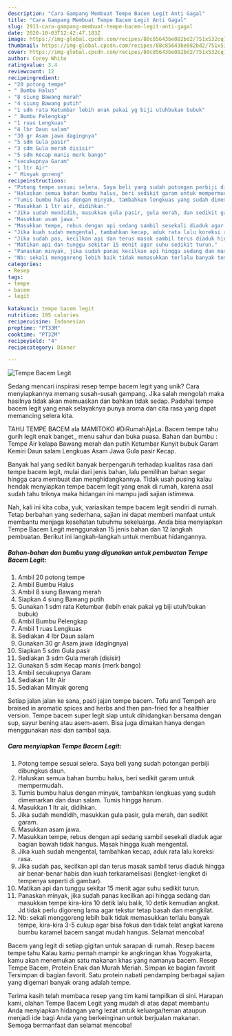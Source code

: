 ```yaml
---
description: "Cara Gampang Membuat Tempe Bacem Legit Anti Gagal"
title: "Cara Gampang Membuat Tempe Bacem Legit Anti Gagal"
slug: 2911-cara-gampang-membuat-tempe-bacem-legit-anti-gagal
date: 2020-10-03T12:42:47.183Z
image: https://img-global.cpcdn.com/recipes/88c85643be082bd2/751x532cq70/tempe-bacem-legit-foto-resep-utama.jpg
thumbnail: https://img-global.cpcdn.com/recipes/88c85643be082bd2/751x532cq70/tempe-bacem-legit-foto-resep-utama.jpg
cover: https://img-global.cpcdn.com/recipes/88c85643be082bd2/751x532cq70/tempe-bacem-legit-foto-resep-utama.jpg
author: Corey White
ratingvalue: 3.4
reviewcount: 12
recipeingredient:
- "20 potong tempe"
- " Bumbu Halus"
- "8 siung Bawang merah"
- "4 siung Bawang putih"
- "1 sdm rata Ketumbar lebih enak pakai yg biji utuhbukan bubuk"
- " Bumbu Pelengkap"
- "1 ruas Lengkuas"
- "4 lbr Daun salam"
- "30 gr Asam jawa dagingnya"
- "5 sdm Gula pasir"
- "3 sdm Gula merah disisir"
- "5 sdm Kecap manis merk bango"
- "secukupnya Garam"
- "1 ltr Air"
- " Minyak goreng"
recipeinstructions:
- "Potong tempe sesuai selera. Saya beli yang sudah potongan perbiji dibungkus daun."
- "Haluskan semua bahan bumbu halus, beri sedikit garam untuk mempermudah."
- "Tumis bumbu halus dengan minyak, tambahkan lengkuas yang sudah dimemarkan dan daun salam. Tumis hingga harum."
- "Masukkan 1 ltr air, didihkan."
- "Jika sudah mendidih, masukkan gula pasir, gula merah, dan sedikit garam."
- "Masukkan asam jawa."
- "Masukkan tempe, rebus dengan api sedang sambil sesekali diaduk agar bagian bawah tidak hangus. Masak hingga kuah mengental."
- "Jika kuah sudah mengental, tambahkan kecap, aduk rata lalu koreksi rasa."
- "Jika sudah pas, kecilkan api dan terus masak sambil terus diaduk hingga air benar-benar habis dan kuah terkaramelisasi (lengket-lengket di tempenya seperti di gambar)."
- "Matikan api dan tunggu sekitar 15 menit agar suhu sedikit turun."
- "Panaskan minyak, jika sudah panas kecilkan api hingga sedang dan masukkan tempe kira-kira 10 detik lalu balik, 10 detik kemudian angkat. Jd tidak perlu digoreng lama agar tekstur tetap basah dan mengkilat."
- "Nb: sekali menggoreng lebih baik tidak memasukkan terlalu banyak tempe, kira-kira 3-5 cukup agar bisa fokus dan tidak telat angkat karena bumbu karamel bacem sangat mudah hangus. Selamat mencoba!"
categories:
- Resep
tags:
- tempe
- bacem
- legit

katakunci: tempe bacem legit 
nutrition: 195 calories
recipecuisine: Indonesian
preptime: "PT33M"
cooktime: "PT32M"
recipeyield: "4"
recipecategory: Dinner

---
```



![Tempe Bacem Legit](https://img-global.cpcdn.com/recipes/88c85643be082bd2/751x532cq70/tempe-bacem-legit-foto-resep-utama.jpg)

Sedang mencari inspirasi resep tempe bacem legit yang unik? Cara menyiapkannya memang susah-susah gampang. Jika salah mengolah maka hasilnya tidak akan memuaskan dan bahkan tidak sedap. Padahal tempe bacem legit yang enak selayaknya punya aroma dan cita rasa yang dapat memancing selera kita.

TAHU TEMPE BACEM ala MAMITOKO #DiRumahAjaLa. Bacem tempe tahu gurih legit enak banget,, menu sahur dan buka puasa. Bahan dan bumbu : Tempe Air kelapa Bawang merah dan putih Ketumbar Kunyit bubuk Garam Kemiri Daun salam Lengkuas Asam Jawa Gula pasir Kecap.

Banyak hal yang sedikit banyak berpengaruh terhadap kualitas rasa dari tempe bacem legit, mulai dari jenis bahan, lalu pemilihan bahan segar hingga cara membuat dan menghidangkannya. Tidak usah pusing kalau hendak menyiapkan tempe bacem legit yang enak di rumah, karena asal sudah tahu triknya maka hidangan ini mampu jadi sajian istimewa.


Nah, kali ini kita coba, yuk, variasikan tempe bacem legit sendiri di rumah. Tetap berbahan yang sederhana, sajian ini dapat memberi manfaat untuk membantu menjaga kesehatan tubuhmu sekeluarga. Anda bisa menyiapkan Tempe Bacem Legit menggunakan 15 jenis bahan dan 12 langkah pembuatan. Berikut ini langkah-langkah untuk membuat hidangannya.

<!--inarticleads1-->

##### Bahan-bahan dan bumbu yang digunakan untuk pembuatan Tempe Bacem Legit:

1. Ambil 20 potong tempe
1. Ambil  Bumbu Halus
1. Ambil 8 siung Bawang merah
1. Siapkan 4 siung Bawang putih
1. Gunakan 1 sdm rata Ketumbar (lebih enak pakai yg biji utuh/bukan bubuk)
1. Ambil  Bumbu Pelengkap
1. Ambil 1 ruas Lengkuas
1. Sediakan 4 lbr Daun salam
1. Gunakan 30 gr Asam jawa (dagingnya)
1. Siapkan 5 sdm Gula pasir
1. Sediakan 3 sdm Gula merah (disisir)
1. Gunakan 5 sdm Kecap manis (merk bango)
1. Ambil secukupnya Garam
1. Sediakan 1 ltr Air
1. Sediakan  Minyak goreng


Setiap jalan jalan ke sana, pasti jajan tempe bacem. Tofu and Tempeh are braised in aromatic spices and herbs and then pan-fried for a healthier version. Tempe bacem super legit siap untuk dihidangkan bersama dengan sup, sayur bening atau asem-asem. Bisa juga dimakan hanya dengan menggunakan nasi dan sambal saja. 

<!--inarticleads2-->

##### Cara menyiapkan Tempe Bacem Legit:

1. Potong tempe sesuai selera. Saya beli yang sudah potongan perbiji dibungkus daun.
1. Haluskan semua bahan bumbu halus, beri sedikit garam untuk mempermudah.
1. Tumis bumbu halus dengan minyak, tambahkan lengkuas yang sudah dimemarkan dan daun salam. Tumis hingga harum.
1. Masukkan 1 ltr air, didihkan.
1. Jika sudah mendidih, masukkan gula pasir, gula merah, dan sedikit garam.
1. Masukkan asam jawa.
1. Masukkan tempe, rebus dengan api sedang sambil sesekali diaduk agar bagian bawah tidak hangus. Masak hingga kuah mengental.
1. Jika kuah sudah mengental, tambahkan kecap, aduk rata lalu koreksi rasa.
1. Jika sudah pas, kecilkan api dan terus masak sambil terus diaduk hingga air benar-benar habis dan kuah terkaramelisasi (lengket-lengket di tempenya seperti di gambar).
1. Matikan api dan tunggu sekitar 15 menit agar suhu sedikit turun.
1. Panaskan minyak, jika sudah panas kecilkan api hingga sedang dan masukkan tempe kira-kira 10 detik lalu balik, 10 detik kemudian angkat. Jd tidak perlu digoreng lama agar tekstur tetap basah dan mengkilat.
1. Nb: sekali menggoreng lebih baik tidak memasukkan terlalu banyak tempe, kira-kira 3-5 cukup agar bisa fokus dan tidak telat angkat karena bumbu karamel bacem sangat mudah hangus. Selamat mencoba!


Bacem yang legit di setiap gigitan untuk sarapan di rumah. Resep bacem tempe tahu Kalau kamu pernah mampir ke angkringan khas Yogyakarta, kamu akan menemukan satu makanan khas yang namanya bacem. Resep Tempe Bacem, Protein Enak dan Murah Meriah. Simpan ke bagian favorit Tersimpan di bagian favorit. Satu protein nabati pendamping berbagai sajian yang digemari banyak orang adalah tempe. 

Terima kasih telah membaca resep yang tim kami tampilkan di sini. Harapan kami, olahan Tempe Bacem Legit yang mudah di atas dapat membantu Anda menyiapkan hidangan yang lezat untuk keluarga/teman ataupun menjadi ide bagi Anda yang berkeinginan untuk berjualan makanan. Semoga bermanfaat dan selamat mencoba!

